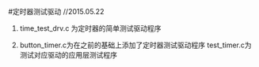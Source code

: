 #定时器测试驱动 //2015.05.22
1. time_test_drv.c 为定时器的简单测试驱动程序

2. button_timer.c为在之前的基础上添加了定时器测试驱动程序
   test_timer.c为测试对应驱动的应用层测试程序

